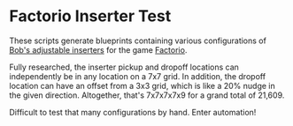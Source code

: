 # Factorio Inserter Test

These scripts generate blueprints containing various configurations of [Bob's
adjustable inserters](https://mods.factorio.com/mods/Bobingabout/bobinserters)
for the game [Factorio](http://factorio.com).

Fully researched, the inserter pickup and dropoff locations can independently
be in any location on a 7x7 grid. In addition, the dropoff location can have an
offset from a 3x3 grid, which is like a 20% nudge in the given direction.
Altogether, that's 7x7x7x7x9 for a grand total of 21,609.

Difficult to test that many configurations by hand. Enter automation!
